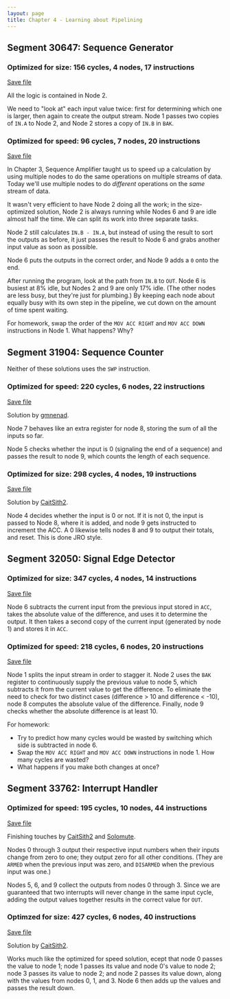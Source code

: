 ```yaml
---
layout: page
title: Chapter 4 - Learning about Pipelining
---
```


## Segment 30647: Sequence Generator

### Optimized for size: 156 cycles, 4 nodes, 17 instructions

[Save file](../save/30647.0.txt)

All the logic is contained in Node 2.

We need to "look at" each input value twice: first for determining which one is larger, then again to create the output stream. Node 1 passes two copies of `IN.A` to Node 2, and Node 2 stores a copy of `IN.B` in `BAK`.

### Optimized for speed: 96 cycles, 7 nodes, 20 instructions

[Save file](../save/30647.1.txt)

In Chapter 3, Sequence Amplifier taught us to speed up a calculation by using multiple nodes to do the same operations on multiple streams of data. Today we'll use multiple nodes to do _different_ operations on the _same_ stream of data.

It wasn't very efficient to have Node 2 doing all the work; in the size-optimized solution, Node 2 is always running while Nodes 6 and 9 are idle almost half the time. We can split its work into three separate tasks.

Node 2 still calculates `IN.B - IN.A`, but instead of using the result to sort the outputs as before, it just passes the result to Node 6 and grabs another input value as soon as possible.

Node 6 puts the outputs in the correct order, and Node 9 adds a `0` onto the end.

After running the program, look at the path from `IN.B` to `OUT`. Node 6 is busiest at 8% idle, but Nodes 2 and 9 are only 17% idle. (The other nodes are less busy, but they're just for plumbing.) By keeping each node about equally busy with its own step in the pipeline, we cut down on the amount of time spent waiting.

For homework, swap the order of the `MOV ACC RIGHT` and `MOV ACC DOWN` instructions in Node 1. What happens? Why?

## Segment 31904: Sequence Counter

Neither of these solutions uses the `SWP` instruction.

### Optimized for speed: 220 cycles, 6 nodes, 22 instructions

[Save file](../save/31904.0.txt)

Solution by [gmnenad](https://github.com/gmnenad).

Node 7 behaves like an extra register for node 8, storing the sum of all the inputs so far.

Node 5 checks whether the input is 0 (signaling the end of a sequence) and passes the result to node 9, which counts the length of each sequence.

### Optimized for size: 298 cycles, 4 nodes, 19 instructions

[Save file](../save/31904.2.txt)

Solution by [CaitSith2](https://github.com/CaitSith2).

Node 4 decides whether the input is 0 or not.  If it is not 0, the input is passed to Node 8, where it is added, and node 9 gets instructed to increment the ACC. A 0 likewise tells nodes 8 and 9 to output their totals, and reset.  This is done JRO style.

## Segment 32050: Signal Edge Detector

### Optimized for size: 347 cycles, 4 nodes, 14 instructions

[Save file](../save/32050.0.txt)

Node 6 subtracts the current input from the previous input stored in `ACC`, takes the absolute value of the difference, and uses it to determine the output. It then takes a second copy of the current input (generated by node 1) and stores it in `ACC`.

### Optimized for speed: 218 cycles, 6 nodes, 20 instructions

[Save file](../save/32050.1.txt)

Node 1 splits the input stream in order to stagger it. Node 2 uses the `BAK` register to continuously supply the previous value to node 5, which subtracts it from the current value to get the difference. To eliminate the need to check for two distinct cases (difference > 10 and difference < -10), node 8 computes the absolute value of the difference. Finally, node 9 checks whether the absolute difference is at least 10.

For homework:

- Try to predict how many cycles would be wasted by switching which side is subtracted in node 6.
- Swap the `MOV ACC RIGHT` and `MOV ACC DOWN` instructions in node 1. How many cycles are wasted?
- What happens if you make both changes at once?

## Segment 33762: Interrupt Handler

### Optimized for speed: 195 cycles, 10 nodes, 44 instructions

[Save file](../save/33762.0.txt)

Finishing touches by [CaitSith2](https://github.com/CaitSith2) and [Solomute](https://github.com/Solomute).

Nodes 0 through 3 output their respective input numbers when their inputs change from zero to one; they output zero for all other conditions. (They are `ARMED` when the previous input was zero, and `DISARMED` when the previous input was one.)

Nodes 5, 6, and 9 collect the outputs from nodes 0 through 3. Since we are guaranteed that two interrupts will never change in the same input cycle, adding the output values together results in the correct value for `OUT`.

### Optimzed for size: 427 cycles, 6 nodes, 40 instructions

[Save file](../save/33762.1.txt)

Solution by [CaitSith2](https://github.com/CaitSith2).

Works much like the optimized for speed solution, ecept that node 0 passes the value to node 1; node 1 passes its value and node 0's value to node 2; node 3 passes its value to node 2; and node 2 passes its value down, along with the values from nodes 0, 1, and 3.  Node 6 then adds up the values and passes the result down.
